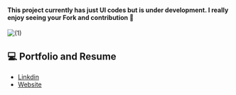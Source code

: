 #### This project currently has just UI codes but is under development. I really enjoy seeing your Fork and contribution :rocket:

![(1)](https://user-images.githubusercontent.com/25709266/144831330-9be78d09-30f3-425d-9fe2-2361bd09842d.gif)


## :computer: Portfolio and Resume
* [Linkdin](https://www.linkedin.com/in/marjandavodinejad?originalSubdomain=ir)
* [Website](https://progrun.ir)
